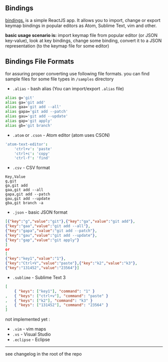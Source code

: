 ## Bindings
[bindings.](https://timadevelop.github.io/bindings/) is a simple ReactJS app.
It allows you to import, change or export keymap bindings in popular editors as Atom, Sublime Text, vim and other.

__basic usage scenario is:__ import keymap file from popular editor (or JSON key-value), look at key bindings, change some binding, convert it to a JSON representation (to the keymap file for some editor)

## Bindings File Formats

for assuring proper converting use following file formats.
you can find sample files for some file types in `/samples` directory

- `.alias` - bash alias (You can import/export `.alias` file)
```bash
alias g='git'
alias ga='git add'
alias gaa='git add --all'
alias gapa='git add --patch'
alias gau='git add --update'
alias gap='git apply'
alias gb='git branch'
```

- `.atom` or `.cson` - Atom editor (atom uses CSON)
```cson
'atom-text-editor':
	'ctrl+v': 'paste'
	'ctrl+c': 'copy'
	'ctrl-f': 'find'
```

- `.csv` - CSV format
```csv
Key,Value
g,git
ga,git add
gaa,git add --all
gapa,git add --patch
gau,git add --update
gba,git branch -a
```

- `.json` - basic JSON format
```json
[{"key":"g","value":"git"},{"key":"ga","value":"git add"},
{"key":"gaa","value":"git add --all"},
{"key":"gapa","value":"git add --patch"},
{"key":"gau","value":"git add --update"},
{"key":"gap","value":"git apply"}
]
or
[
{"key":"key1","value":"1"},
{"key":"Ctrl+V","value":"paste"},{"key":"k2","value":"k3"},
{"key":"131452","value":"23564"}]
```

- `.sublime` - Sublime Text 3
```json
[
	{ "keys": ["key1"], "command": "1" }
,	{ "keys": ["ctrl+v"], "command": "paste" }
,	{ "keys": ["k2"], "command": "k3" }
,	{ "keys": ["131452"], "command": "23564" }
]
```

not implemented yet :
- `.vim` - vim maps
- `.vs` - Visual Studio
- `.eclipse` - Eclipse

---

see changelog in the root of the repo
